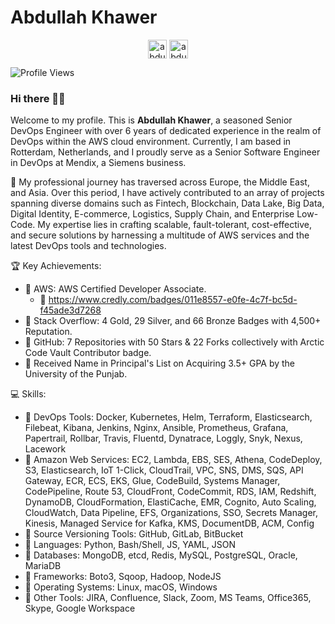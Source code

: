 # Abdullah Khawer

<p align="center">
    <a href="https://stackoverflow.com/users/11758843/abdullah-khawer" target="blank"><img align="center" src="https://upload.wikimedia.org/wikipedia/commons/e/ef/Stack_Overflow_icon.svg" alt="abdullahkhawer" height="30" width="30" /></a>
    <a href="https://www.linkedin.com/in/abdullah-khawer/" target="blank"><img align="center" src="https://upload.wikimedia.org/wikipedia/commons/8/81/LinkedIn_icon.svg" alt="abdullahkhawer" height="30" width="30" /></a>
</p>

![Profile Views](https://komarev.com/ghpvc/?username=abdullahkhawer&color=blue&style=flat)

### Hi there 👋🏻

Welcome to my profile. This is **Abdullah Khawer**, a seasoned Senior DevOps Engineer with over 6 years of dedicated experience in the realm of DevOps within the AWS cloud environment. Currently, I am based in Rotterdam, Netherlands, and I proudly serve as a Senior Software Engineer in DevOps at Mendix, a Siemens business.

🚀 My professional journey has traversed across Europe, the Middle East, and Asia. Over this period, I have actively contributed to an array of projects spanning diverse domains such as Fintech, Blockchain, Data Lake, Big Data, Digital Identity, E-commerce, Logistics, Supply Chain, and Enterprise Low-Code. My expertise lies in crafting scalable, fault-tolerant, cost-effective, and secure solutions by harnessing a multitude of AWS services and the latest DevOps tools and technologies.

🏆 Key Achievements:
- 📌 AWS: AWS Certified Developer Associate.
  - 🔗 https://www.credly.com/badges/011e8557-e0fe-4c7f-bc5d-f45ade3d7268
- 📌 Stack Overflow: 4 Gold, 29 Silver, and 66 Bronze Badges with 4,500+ Reputation.
- 📌 GitHub: 7 Repositories with 50 Stars & 22 Forks collectively with Arctic Code Vault Contributor badge.
- 📌 Received Name in Principal's List on Acquiring 3.5+ GPA by the University of the Punjab.

💻 Skills:
- 📌 DevOps Tools: Docker, Kubernetes, Helm, Terraform, Elasticsearch, Filebeat, Kibana, Jenkins, Nginx, Ansible, Prometheus, Grafana, Papertrail, Rollbar, Travis, Fluentd, Dynatrace, Loggly, Snyk, Nexus, Lacework
- 📌 Amazon Web Services: EC2, Lambda, EBS, SES, Athena, CodeDeploy, S3, Elasticsearch, IoT 1-Click, CloudTrail, VPC, SNS, DMS, SQS, API Gateway, ECR, ECS, EKS, Glue, CodeBuild, Systems Manager, CodePipeline, Route 53, CloudFront, CodeCommit, RDS, IAM, Redshift, DynamoDB, CloudFormation, ElastiCache, EMR, Cognito, Auto Scaling, CloudWatch, Data Pipeline, EFS, Organizations, SSO, Secrets Manager, Kinesis, Managed Service for Kafka, KMS, DocumentDB, ACM, Config
- 📌 Source Versioning Tools: GitHub, GitLab, BitBucket
- 📌 Languages: Python, Bash/Shell, JS, YAML, JSON
- 📌 Databases: MongoDB, etcd, Redis, MySQL, PostgreSQL, Oracle, MariaDB
- 📌 Frameworks: Boto3, Sqoop, Hadoop, NodeJS
- 📌 Operating Systems: Linux, macOS, Windows
- 📌 Other Tools: JIRA, Confluence, Slack, Zoom, MS Teams, Office365, Skype, Google Workspace

<!--
**abdullahkhawer/abdullahkhawer** is a ✨ _special_ ✨ repository because its `README.md` (this file) appears on your GitHub profile.

Here are some ideas to get you started:

- 🔭 I’m currently working on ...
- 🌱 I’m currently learning ...
- 👯 I’m looking to collaborate on ...
- 🤔 I’m looking for help with ...
- 💬 Ask me about ...
- 📫 How to reach me: ...
- 😄 Pronouns: ...
- ⚡ Fun fact: ...
-->
